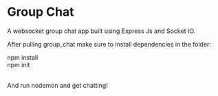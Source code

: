 # Group Chat

A websocket group chat app built using Express Js and Socket IO.

After pulling group_chat make sure to install dependencies in the folder:

npm install <br>
npm init<br><br>

And run nodemon and get chatting!
